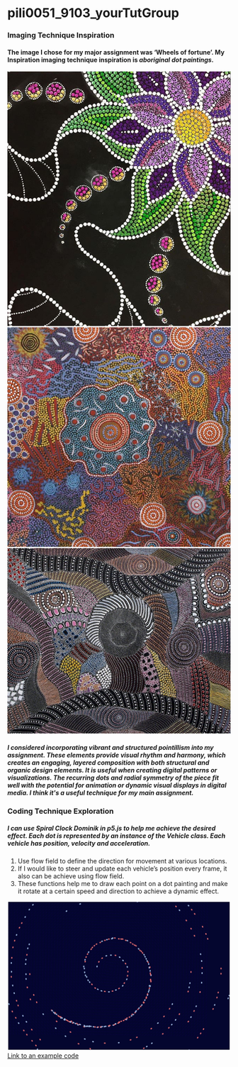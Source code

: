 # pili0051_9103_yourTutGroup

### Imaging Technique Inspiration

#### The image I chose for my major assignment was ‘Wheels of fortune’. My Inspiration imaging technique inspiration is *aboriginal dot paintings*.

![An image of dot painting](readmeImages/bae5f697b48edcb257dc961cf866f024.jpg)
![An image of dot painting](readmeImages/MICHELLEPOSSUMNUNGUARRAYI.jpg)
![An image of dot painting](readmeImages/MYCOUNTRY5.jpg)

##### I considered incorporating vibrant and structured *pointillism* into my assignment. These elements provide *visual rhythm and harmony*, which creates an engaging, layered composition with both structural and organic design elements. It is useful when creating digital patterns or visualizations. The *recurring dots and radial symmetry of the piece* fit well with the potential for animation or dynamic visual displays in digital media. I think it's a useful technique for my main assignment.

### Coding Technique Exploration

##### I can use *Spiral Clock Dominik* in p5.js to help me achieve the desired effect. Each dot is represented by an instance of the *Vehicle class*. Each vehicle has *position, velocity and acceleration*. 
1. Use flow field to define the direction for movement at various locations. 
2. If I would like to steer and update each vehicle’s position every frame, it also can be achieve using flow field. 
3. These functions help me to draw each point on a dot painting and make it rotate at a certain speed and direction to achieve a dynamic effect.

![An image of coding](readmeImages/SpiralClockDominik.png)
[Link to an example code](https://openprocessing.org/sketch/2225865/#code)